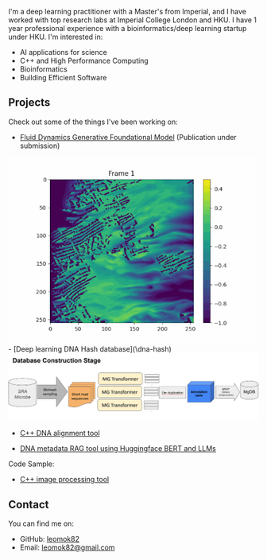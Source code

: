 
I'm a deep learning practitioner with a Master's from Imperial, and I have worked with top research labs at Imperial College London and HKU. I have 1 year professional experience with a bioinformatics/deep learning startup under HKU. 
I'm interested in:

- AI applications for science
- C++ and High Performance Computing
- Bioinformatics
- Building Efficient Software

## Projects

Check out some of the things I've been working on:
- [Fluid Dynamics Generative Foundational Model](/fluid-dynamics) (Publication under submission)
<img src="imgs/ai_x_gen.gif" alt="fluid" width="500"/>
- [Deep learning DNA Hash database](\dna-hash) 
<img src="imgs/MgDB.png" alt="fluid" width="650"/>

- [C++ DNA alignment tool](\cpp-dna-alignment)

- [DNA metadata RAG tool using Huggingface BERT and LLMs](\dna-metadata-rag)

Code Sample:
- [C++ image processing tool](https://github.com/leomok82/ImageProcessing)

## Contact

You can find me on:

- GitHub: [leomok82](https://github.com/leomok82)
- Email: leomok82@gmail.com
